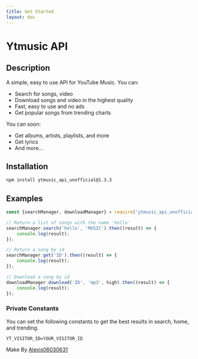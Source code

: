 ```yaml
---
title: Get Started
layout: doc
---
```


# Ytmusic API

## Description

A simple, easy to use API for YouTube Music.
You can:

- Search for songs, video
- Download songs and video in the highest quality
- Fast, easy to use and no ads
- Get popular songs from trending charts

You can soon:

- Get albums, artists, playlists, and more
- Get lyrics
- And more...

## Installation

```bash
npm install ytmusic_api_unofficial@1.3.3
```

## Examples

```javascript
const {searchManager, downloadManager} = require('ytmusic_api_unofficial')

// Return a list of songs with the name 'hello'
searchManager.search('hello', 'MUSIC').then((result) => {
	console.log(result);
});

// Return a song by id
searchManager.get('ID').then((result) => {
	console.log(result);
});

// Download a song by id
downloadManager.download('ID', 'mp3', high).then((result) => {
	console.log(result);
});
```

### Private Constants

You can set the following constants to get the best results in search, home, and trending.

```dotenv
YT_VISITOR_ID=YOUR_VISITOR_ID
```

Make By [Alexis06030631](https://www.instagram.com/leko_system/)
